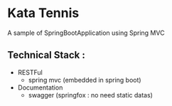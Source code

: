# Kata Tennis

A sample of SpringBootApplication using Spring MVC

## Technical Stack :
* RESTFul
    * spring mvc (embedded in spring boot)
* Documentation
    * swagger (springfox : no need static datas)